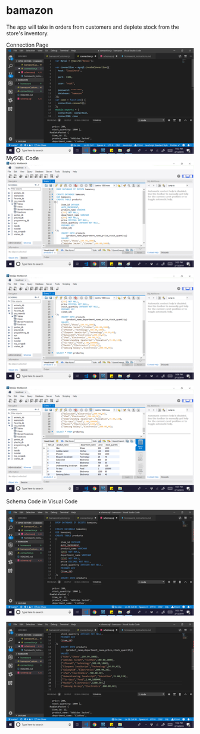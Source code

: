 # bamazon

The app will take in orders from customers and deplete stock from the store's inventory.

Connection Page
![](images/connectionPage.png)
MySQL Code
![](images/mySQLpage1.png)


![](images/mySQLpage2.png)


![](images/mySQLpage3.png)

Schema Code in Visual Code

![](images/schemaPage1.png)

![](images/chemaPage2.png)
